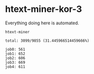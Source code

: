 # htext-miner-kor-3

Everything doing here is automated.

```
htext-miner

total: 3099/9855 (31.445966514459666%)

job0: 561
job1: 652
job2: 606
job3: 669
job4: 611
```